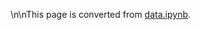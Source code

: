 \n\nThis page is converted from [data.ipynb](https://github.com/dmlc/mxnet-notebooks/python/basic/data.ipynb).
